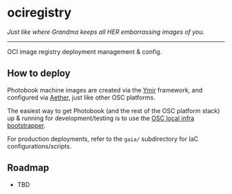 ociregistry
=========

*Just like where Grandma keeps all HER embarrassing images of you.*

---

OCI image registry deployment management & config.

How to deploy
-------------

Photobook machine images are created via the [Ymir](../imgbuilder) framework, and
configured via [Aether](../configmgmt), just like other OSC platforms.

The easiest way to get Photobook (and the rest of the OSC platform stack) up &
running for development/testing is to use the [OSC local infra
bootstrapper](../bootstrapper).

For production deployments, refer to the `gaia/` subdirectory for IaC
configurations/scripts.

Roadmap
-------

- TBD
